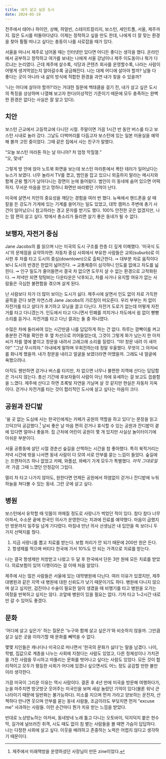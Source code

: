 ```yaml
---
title: 내가 살고 싶은 도시
date: 2024-05-19
---
```


전주에서 태어나 하이안, 상해, 하얼빈, 스테이트칼리지, 보스턴, 세인트폴, 서울, 제주까지. 많은 도시를 떠돌아다녔다. 이제는 정착하고 싶을 만도 한데, 나에게 더 잘 맞는 환경을 찾아 훨훨 떠나고 싶다는 충동이 나를 사로잡을 때가 있다.

서울을 떠나서 제주로 넘어올 때는 인터넷만 있다면 어디든 좋다는 생각을 했다. 온라인에서 공부하고 창작하고 여가를 보내는 나에게 서울 강남이나 제주 이도동이나 뭐가 다르냐는 논리였다. 근데 제주에 살수록, 식당과 콘텐츠 회사를 운영할수록, 나라는 사람이 어떻게 생겨먹었는지 알아갈수록 궁금해진다. 나는 대체 어디에 살아야 할까? 남들 다 좋다는 곳이 아니라 내 삶의 방식에 적합한 환경을 과연 내가 찾을 수 있을까?

'나는 어디에 살아야 할까?’라는 거대한 질문에 백태클을 걸기 전, 내가 살고 싶은 도시의 특징을 상상하며 나열해 보고자 한다(이상적인 기준이기 때문에 모두 충족하는 완벽한 환경은 없다는 사실은 잘 알고 있다).

## 치안

보스턴 근교에서 고등학교에 다니던 시절. 주말이면 가끔 1시간 반 동안 버스를 타고 보스턴 시내로 놀러 갔다. 그날도 더벅머리를 다듬고자 보스턴에 있는 일본 미용실을 예약해 볼까 고민 중이었다. 그때 같은 집에서 사는 친구가 말했다.

“오늘 보스턴 마라톤 하는 날 아니야? 차 엄청 막힐껄.”  
“오, 맞네"

그렇게 방 안에 앉아 노트북 화면을 보는데 보스턴 마라톤에서 폭탄 테러가 일어났다는 뉴스가 보였다. 너무 놀라서 TV를 켰고, 범인을 잡고 있으니 외출하지 말라는 메시지와 함께 군용 헬기가 날아다니는 장면이 눈에 들어왔다. 범인이 이 동네에 숨어 있으면 어떡하지. 무서운 마음을 안고 멍하니 화면만 바라봤던 기억이 난다.

미국에 살면서 치안의 중요성을 깨닫는 경험을 여러 번 했다. 뉴욕에서 핸드폰을 살 때 칼을 든 강도가 가게에 있는 기계를 쓸어가는 일도 있었고, 대학 캠퍼스 주변에 총기 사건이 일어났으니 참고하라는 경고 문자를 받기도 했다.
100% 안전한 곳은 없겠지만, 나는 맘 편히 살고 싶다. 밖에서 총소리가 들리면 살기 좋은 동네가 될 수 없다.

## 보행자, 자전거 중심

Jane Jacobs의 <The Death and Life of Great American Cities>를 읽으며 나는 미국의 도시 구조를 한층 더 깊게 이해했다. '미국식 도시'의 문제점을 요약하자면: 자동차 중심 사회에서 부유한 사람들은 교외(suburb)로 이사한 후 차를 타고 도시의 중심(downtown)으로 출퇴근한다. ➙ 대부분 차로 움직이다 보니 도시의 반경은 한없이 넓어진다. ➙ 교통체증이 심각하니 인도를 없애고 차도를 넓힌다. ➙ 인구 밀도가 줄어들면서 결국 차 없으면 도무지 살 수 없는 환경으로 고착화된다. ➙ 저녁만 되면 텅텅비는 다운타운은 낙후되고, 차를 사거나 유지할 여유가 없는 사람들은 극심한 불편함을 겪으며 살게 된다.

난 사람보다 차가 더 많이 보이는 도시가 싫다. 제주시에 살면서 인도 없이 차로 가득한 골목을 걷다 보면 자연스레 Jane Jacobs의 가르침이 떠오른다. 우리 부부는 차 없이 자전거를 타고 살다가 포기하고 모닝을 끌고 다닌다. 자전거 도로가 없는데 어떻게 자전거를 타고 다니겠는가. 인도에서 타고 다니면서 민폐를 끼치거나 차도에서 쉼 없이 빵빵 소리를 듣거나. 자전거를 타고 다닌 결과는 둘 중 하나였다.

수많은 차에 둘러싸여 있는 시간만큼 나를 답답하게 하는 건 없다. 하루는 깜빡이를 켜고 충분한 간격을 확인한 후 옆 차선으로 끼어들었는데, 그것이 그렇게 화가 났는지 한 아저씨가 차를 옆에 붙이고 창문을 내려서 고래고래 소리를 질렀다. “야! 창문 내려 이 새끼야!” “그냥 무시하자.” 아내에게 말하며 우회전하는데 정말 우울했다. 무엇이 그 아저씨를 화나게 했을까. 내가 창문을 내리고 얼굴을 보였더라면 어땠을까. 그래도 내 얼굴에 욕했으려나.

아직도 웬만하면 걷거나 버스를 타지만, 차 없으면 너무나 불편한 지역에 산다는 답답함은 가시지 않는다. 총선 기간에 후보자들이 사람이 아닌 차에 유세하는 걸 보고도 씁쓸함을 느꼈다. 제주에 산다고 하면 초록빛 자연을 거닐며 살 것 같지만 현실은 자동차 지옥이다. 걷거나 자전거를 타는 것이 합리적인 도시에 살고 싶다는 마음이 크다.

## 공원과 잔디밭
'쉴 곳 없는 도심에 사는 한국인에게는 카페가 공원의 역할을 하고 있다'는 문장을 읽고 끄덕끄덕 공감했다.[^1] 날씨 좋은 날 마음 편히 걷거나 휴식할 수 있는 공원과 잔디밭이 곁에 있다면 얼마나 좋을까. 집 근처에 어린이 공원이 몇 개 있지만 사실상 놀이터이기에 아쉬운 부분이다.
[^1]: 제주에서 미래책방을 운영하셨던 사장님이 만든 zine이었다.

서울 공릉동에 살던 시절 경춘선 숲길을 산책하는 시간을 참 좋아했다. 특히 북적거리는 저녁 시간에 밖을 나서면 동네 사람이 다 모여 서로 안부를 묻는 느낌이 들었다. 숲길에는 프랜차이즈 하나 없었고 카페, 와플샵, 꽈배기 가게 모두가 특별했다. *아직 그대로일까.* 가끔 그때 느꼈던 안정감이 그립다.

멀리 차 타고 나가지 않아도, 원한다면 언제든 공원에서 하염없이 걷거나 잔디밭에 누워 하늘을 쳐다볼 수 있는 동네. 그런 곳에 살고 싶다.

## 병원
보스턴에서 유학할 때 잇몸이 까매질 정도로 사랑니가 썩었던 적이 있다. 참다 참다 너무 아파서, 수소문 끝에 한국인 의사가 운영한다는 치과에 진료를 예약했다. 마음이 급했지만 방문까지 일주일 넘게 기다렸다. 마침내 만난 의사 선생님은 내 입안을 쓱 보더니 두 가지 선택지를 줬다.

1. 지금 사랑니를 뽑고 치료를 받는다. 보험 처리가 안 되기 때문에 200만 원은 든다.
2. 항생제를 먹으며 버티다 한국에 가서 10%도 안 되는 가격으로 치료를 받는다.

나는 결국 항생제만 처방받고 나왔고 두 달 후 한국에서 단돈 3만 원에 모든 치료를 받았다. 의료보험이 있어 다행이라는 걸 이때 처음 알았다.

제주에 사는 많은 사람들은 서울에 있는 대학병원에 다닌다. 여러 이유가 있겠지만, 제주대병원과 같은 지역 내 병원에 대한 신뢰도가 낮기 때문이기도 하다. 병원에 다니지 않으며 살고 싶지만, 검진이나 수술이 필요한 일이 생겼을 때 비행기를 타고 병원을 오가는 여정을 반복하고 싶지는 않다. 코앞에 병원이 있을 필요는 없다. 기차 타고 1~2시간 내로만 갈 수 있어도 좋겠다.

## 문화
'어디에 살고 싶은가' 하는 질문은 '누구와 함께 살고 싶은가'와 비슷하지 않을까. 그만큼 살고 싶은 곳을 이야기할 때 문화를 빼먹을 수 없다.

몇몇 지인들은 캐나다나 미국으로 떠나면서 '한국의 문화가 싫다'는 말을 남겼다. 나이, 학벌, 집값으로 계층을 나누는 사회에 지쳤다는 사람도 있었고, 다른 정체성이나 가치관을 가진 사람을 무시하고 따돌리는 문화를 벗어나고 싶다는 사람도 있었다. 모든 것이 합리적이고 모두가 평등한 사회가 어디에 있겠나 싶으면서도 어느 정도 공감할 만한 불만이라 생각한다.

가끔 미국이 그리운 이유는 역시 사람이다. 결혼 후 4년 만에 미국을 방문해 여행하다가, 눈을 마주치면 방긋방긋 웃어주는 미국인을 보며 새삼 놀랐던 기억이 있다(물론 워낙 큰 나라이기 때문에 일반화는 불가능하다). 미소를 지으며 먼저 가라고 양보하는 운전자, 산책하다 만나면 웃으며 안부를 묻는 동네 사람들, 조금이라도 부딪치면 먼저 "excuse me" 사과하는 사람들. 이런 순간마다 뭔가 치유 받는 느낌을 받았다.

반대로 노상방뇨하는 아저씨, 동네방네 노래 틀고 다니는 오토바이, 덕지덕지 붙은 현수막, 길가에 널브러진 취객, 시도 때도 없이 침 뱉는 사람들을 볼 때면 가슴이 답답하다. 나는 다정한 사회에 살고 싶다. 이웃을 배려하고 존중하는 노력은 어렵지 않다고 생각하기 때문이다.